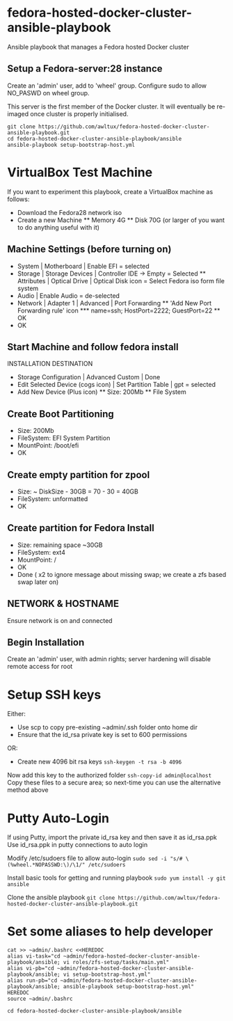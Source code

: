 # fedora-hosted-docker-cluster-ansible-playbook
Ansible playbook that manages a Fedora hosted Docker cluster

## Setup a Fedora-server:28 instance

Create an 'admin' user, add to 'wheel' group.
Configure sudo to allow NO_PASWD on wheel group.   

This server is the first member of the Docker cluster.
It will eventually be re-imaged once cluster is properly initialised.

```
git clone https://github.com/awltux/fedora-hosted-docker-cluster-ansible-playbook.git
cd fedora-hosted-docker-cluster-ansible-playbook/ansible
ansible-playbook setup-bootstrap-host.yml
```

# VirtualBox Test Machine
If you want to experiment this playbook, create a VirtualBox machine as follows:
* Download the Fedora28 network iso
* Create a new Machine
** Memory 4G
** Disk 70G (or larger of you want to do anything useful with it)

## Machine Settings (before turning on)
* System | Motherboard | Enable EFI = selected
* Storage | Storage Devices | Controller IDE -> Empty = Selected
** Attributes | Optical Drive | Optical Disk icon = Select Fedora iso form file system
* Audio | Enable Audio = de-selected
* Network | Adapter 1 | Advanced | Port Forwarding
** 'Add New Port Forwarding rule' icon
*** name=ssh; HostPort=2222; GuestPort=22
** OK
* OK

## Start Machine and follow fedora install
INSTALLATION DESTINATION
* Storage Configuration | Advanced Custom | Done
* Edit Selected Device (cogs icon) | Set Partition Table | gpt = selected
* Add New Device (Plus icon)
** Size: 200Mb
**  File System

## Create Boot Partitioning
* Size: 200Mb
* FileSystem: EFI System Partition
* MountPoint: /boot/efi
* OK
	
## Create empty partition for zpool
* Size: ~ DiskSize - 30GB = 70 - 30 = 40GB
* FileSystem: unformatted
* OK
 
## Create partition for Fedora Install
* Size: remaining space ~30GB
* FileSystem: ext4
* MountPoint: /
* OK
* Done ( x2 to ignore message about missing swap; we create a zfs based swap later on)

## NETWORK & HOSTNAME
Ensure network is on and connected

## Begin Installation
Create an 'admin' user, with admin rights; server hardening will disable remote access for root


# Setup SSH keys
Either:
* Use scp to copy pre-existing ~admin/.ssh folder onto home dir 
* Ensure that the id_rsa private key is set to 600 permissions 

OR:
* Create new 4096 bit rsa keys
    ```ssh-keygen -t rsa -b 4096```



Now add this key to the authorized folder
    ```ssh-copy-id admin@localhost```
Copy these files to a secure area; so next-time you can use the alternative method above

# Putty Auto-Login
If using Putty, import the private id_rsa key and then save it as id_rsa.ppk
Use id_rsa.ppk in putty connections to auto login 

Modify /etc/sudoers file to allow auto-login
    ```sudo sed -i "s/# \(%wheel.*NOPASSWD:\)/\1/" /etc/sudoers```
	
Install basic tools for getting and running playbook
    ```sudo yum install -y git ansible```

Clone the ansible playbook
    ```git clone https://github.com/awltux/fedora-hosted-docker-cluster-ansible-playbook.git```

# Set some aliases to help developer
```
cat >> ~admin/.bashrc <<HEREDOC
alias vi-task="cd ~admin/fedora-hosted-docker-cluster-ansible-playbook/ansible; vi roles/zfs-setup/tasks/main.yml"
alias vi-pb="cd ~admin/fedora-hosted-docker-cluster-ansible-playbook/ansible; vi setup-bootstrap-host.yml"
alias run-pb="cd ~admin/fedora-hosted-docker-cluster-ansible-playbook/ansible; ansible-playbook setup-bootstrap-host.yml"
HEREDOC
source ~admin/.bashrc
	
cd fedora-hosted-docker-cluster-ansible-playbook/ansible
```
